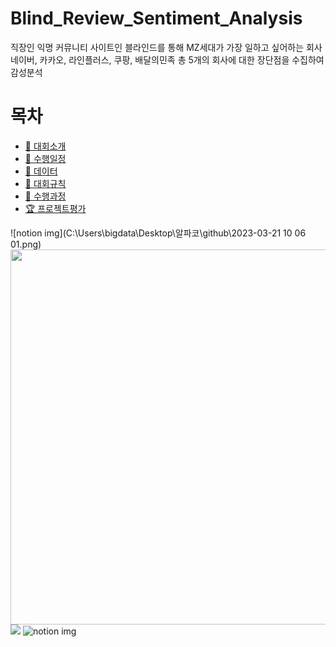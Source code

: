# Blind_Review_Sentiment_Analysis
직장인 익명 커뮤니티 사이트인 블라인드를 통해 MZ세대가 가장 일하고 싶어하는 회사 네이버, 카카오, 라인플러스, 쿠팡, 배달의민족 총 5개의 회사에 대한 장단점을 수집하여 감성분석


# 목차
- [🏈 대회소개](#-대회소개)
- [📆 수행일정](#-수행일정)
- [📁 데이터 ](#-데이터)
- [📌 대회규칙](#-대회규칙)
- [👫 수행과정](#-수행과정)
- [🏆 프로젝트평가](#-프로젝트평가)


![notion img](C:\Users\bigdata\Desktop\알파코\github\2023-03-21 10 06 01.png)
<img src="C:\Users\bigdata\Desktop\알파코\github\2023-03-21 10 06 01.png" width="600"> <br>
<img src="C:\Users\bigdata\Desktop\알파코\notion\네카라쿠배\2023-02-22_10_29_43.jpg">
![notion img](C:\Users\bigdata\Desktop\알파코\notion\네카라쿠배\2023-02-22_10_29_43.jpg)
